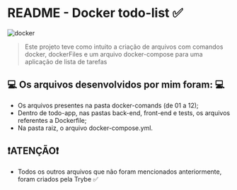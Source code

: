 # README - Docker todo-list :white_check_mark:
![docker](https://github.com/henriqueAvner/docker-todo-list/assets/133919307/0269bd1f-9fc0-4b8e-a740-3b8a420b1915)

>Este projeto teve como intuito a criação de arquivos com comandos docker, dockerFiles e um arquivo docker-compose para uma aplicação de lista de tarefas

## :computer: Os arquivos desenvolvidos por mim foram: :computer:
  - Os arquivos presentes na pasta docker-comands (de 01 a 12);
  - Dentro de todo-app, nas pastas back-end, front-end e tests, os arquivos referentes a Dockerfile;
  - Na pasta raiz, o arquivo docker-compose.yml.

## :exclamation:ATENÇÃO:exclamation: 
 - Todos os outros arquivos que não foram mencionados anteriormente, foram criados pela Trybe :white_check_mark:
